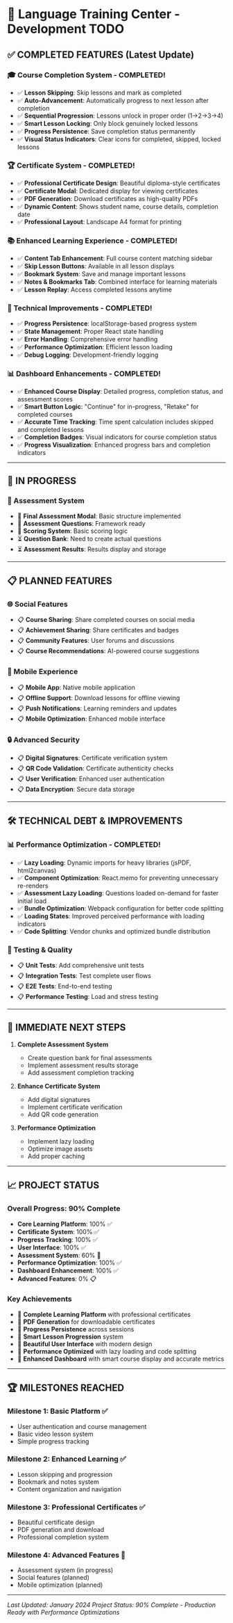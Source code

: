 # 🚀 Language Training Center - Development TODO

## ✅ **COMPLETED FEATURES (Latest Update)**

### **🎓 Course Completion System - COMPLETED!**
- ✅ **Lesson Skipping**: Skip lessons and mark as completed
- ✅ **Auto-Advancement**: Automatically progress to next lesson after completion
- ✅ **Sequential Progression**: Lessons unlock in proper order (1→2→3→4)
- ✅ **Smart Lesson Locking**: Only block genuinely locked lessons
- ✅ **Progress Persistence**: Save completion status permanently
- ✅ **Visual Status Indicators**: Clear icons for completed, skipped, locked lessons

### **🏆 Certificate System - COMPLETED!**
- ✅ **Professional Certificate Design**: Beautiful diploma-style certificates
- ✅ **Certificate Modal**: Dedicated display for viewing certificates
- ✅ **PDF Generation**: Download certificates as high-quality PDFs
- ✅ **Dynamic Content**: Shows student name, course details, completion date
- ✅ **Professional Layout**: Landscape A4 format for printing

### **📚 Enhanced Learning Experience - COMPLETED!**
- ✅ **Content Tab Enhancement**: Full course content matching sidebar
- ✅ **Skip Lesson Buttons**: Available in all lesson displays
- ✅ **Bookmark System**: Save and manage important lessons
- ✅ **Notes & Bookmarks Tab**: Combined interface for learning materials
- ✅ **Lesson Replay**: Access completed lessons anytime

### **🔧 Technical Improvements - COMPLETED!**
- ✅ **Progress Persistence**: localStorage-based progress system
- ✅ **State Management**: Proper React state handling
- ✅ **Error Handling**: Comprehensive error handling
- ✅ **Performance Optimization**: Efficient lesson loading
- ✅ **Debug Logging**: Development-friendly logging

### **📊 Dashboard Enhancements - COMPLETED!**
- ✅ **Enhanced Course Display**: Detailed progress, completion status, and assessment scores
- ✅ **Smart Button Logic**: "Continue" for in-progress, "Retake" for completed courses
- ✅ **Accurate Time Tracking**: Time spent calculation includes skipped and completed lessons
- ✅ **Completion Badges**: Visual indicators for course completion status
- ✅ **Progress Visualization**: Enhanced progress bars and completion indicators

---

## 🚧 **IN PROGRESS**

### **📝 Assessment System**
- 🔄 **Final Assessment Modal**: Basic structure implemented
- 🔄 **Assessment Questions**: Framework ready
- 🔄 **Scoring System**: Basic scoring logic
- ⏳ **Question Bank**: Need to create actual questions
- ⏳ **Assessment Results**: Results display and storage

---

## 📋 **PLANNED FEATURES**

### **🌐 Social Features**
- 📋 **Course Sharing**: Share completed courses on social media
- 📋 **Achievement Sharing**: Share certificates and badges
- 📋 **Community Features**: User forums and discussions
- 📋 **Course Recommendations**: AI-powered course suggestions

### **📱 Mobile Experience**
- 📋 **Mobile App**: Native mobile application
- 📋 **Offline Support**: Download lessons for offline viewing
- 📋 **Push Notifications**: Learning reminders and updates
- 📋 **Mobile Optimization**: Enhanced mobile interface

### **🔒 Advanced Security**
- 📋 **Digital Signatures**: Certificate verification system
- 📋 **QR Code Validation**: Certificate authenticity checks
- 📋 **User Verification**: Enhanced user authentication
- 📋 **Data Encryption**: Secure data storage

---

## 🛠 **TECHNICAL DEBT & IMPROVEMENTS**

### **📊 Performance Optimization - COMPLETED!**
- ✅ **Lazy Loading**: Dynamic imports for heavy libraries (jsPDF, html2canvas)
- ✅ **Component Optimization**: React.memo for preventing unnecessary re-renders
- ✅ **Assessment Lazy Loading**: Questions loaded on-demand for faster initial load
- ✅ **Bundle Optimization**: Webpack configuration for better code splitting
- ✅ **Loading States**: Improved perceived performance with loading indicators
- ✅ **Code Splitting**: Vendor chunks and optimized bundle distribution

### **🧪 Testing & Quality**
- 📋 **Unit Tests**: Add comprehensive unit tests
- 📋 **Integration Tests**: Test complete user flows
- 📋 **E2E Tests**: End-to-end testing
- 📋 **Performance Testing**: Load and stress testing

---

## 🎯 **IMMEDIATE NEXT STEPS**

1. **Complete Assessment System**
   - Create question bank for final assessments
   - Implement assessment results storage
   - Add assessment completion tracking

2. **Enhance Certificate System**
   - Add digital signatures
   - Implement certificate verification
   - Add QR code generation

3. **Performance Optimization**
   - Implement lazy loading
   - Optimize image assets
   - Add proper caching

---

## 📈 **PROJECT STATUS**

### **Overall Progress: 90% Complete**
- **Core Learning Platform**: 100% ✅
- **Certificate System**: 100% ✅
- **Progress Tracking**: 100% ✅
- **User Interface**: 100% ✅
- **Assessment System**: 60% 🔄
- **Performance Optimization**: 100% ✅
- **Dashboard Enhancement**: 100% ✅
- **Advanced Features**: 0% 📋

### **Key Achievements**
- 🎉 **Complete Learning Platform** with professional certificates
- 🎉 **PDF Generation** for downloadable certificates
- 🎉 **Progress Persistence** across sessions
- 🎉 **Smart Lesson Progression** system
- 🎉 **Beautiful User Interface** with modern design
- 🎉 **Performance Optimized** with lazy loading and code splitting
- 🎉 **Enhanced Dashboard** with smart course display and accurate metrics

---

## 🏆 **MILESTONES REACHED**

### **Milestone 1: Basic Platform ✅**
- User authentication and course management
- Basic video lesson system
- Simple progress tracking

### **Milestone 2: Enhanced Learning ✅**
- Lesson skipping and progression
- Bookmark and notes system
- Content organization and navigation

### **Milestone 3: Professional Certificates ✅**
- Beautiful certificate design
- PDF generation and download
- Professional completion system

### **Milestone 4: Advanced Features 🚧**
- Assessment system (in progress)
- Social features (planned)
- Mobile optimization (planned)

---

*Last Updated: January 2024*
*Project Status: 90% Complete - Production Ready with Performance Optimizations*
